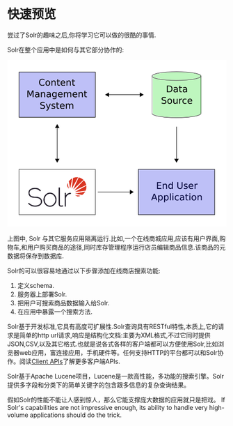# 快速预览

尝过了Solr的趣味之后,你将学习它可以做的很酷的事情.

Solr在整个应用中是如何与其它部分协作的:

![integrate](integrate.png)

上图中, Solr 与其它服务应用隔离运行.比如,一个在线商城应用,应该有用户界面,购物车,和用户购买商品的途径,同时库存管理程序运行店员编辑商品信息.该商品的元数据将保存到数据库.

Solr的可以很容易地通过以下步骤添加在线商店搜索功能:

1. 定义schema.
2. 服务器上部署Solr.
3. 把用户可搜索商品数据输入给Solr.
4. 在应用中暴露一个搜索方法.

Solr基于开发标准,它具有高度可扩展性.Solr查询具有RESTful特性,本质上,它的请求是简单的http url请求,响应是结构化文档:主要为XML格式,不过它同时提供JSON,CSV,以及其它格式.也就是说各式各样的客户端都可以方便使用Solr,比如浏览器web应用，富连接应用，手机硬件等。任何支持HTTP的平台都可以和Solr协作。阅读[Client APIs](/api.md)了解更多客户端APIs.

Solr基于Apache Lucene项目，Lucene是一款高性能，多功能的搜索引擎。Solr提供多字段和分类下的简单关键字的包含跟多信息的复杂查询结果。

假如Solr的性能不能让人感到惊人，那么它能支撑庞大数据的应用就只是把戏。
If Solr's capabilities are not impressive enough, its ability to handle very high-volume applications should do the trick.